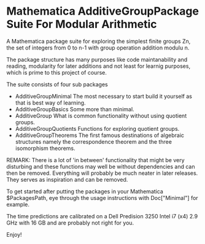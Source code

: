 
# Mathematica AdditiveGroupPackage Suite For Modular Arithmetic 

A Mathematica package suite for exploring the simplest finite groups Zn, the set of 
integers from 0 to n-1 with group operation addition modulu n. 

The package structure has many purposes like code maintanability and reading, 
modularity for later additions and not least for learnig purposes, which is
prime to this project of course.

The suite consists of four sub packages

  - AdditiveGroupMinimal    The most necessary to start build it yourself as that is
                            best way of learning.
  - AdditiveGroupBasics     Some more than minimal.
  - AdditiveGroup           What is common functionality without using quotient groups.
  - AdditiveGroupQuotients  Functions for exploring quotient groups.
  - AdditiveGroupTheorems   The first famous destinations of algebraic structures namely
                            the correspondence theorem and the three isomorphism theorems.

REMARK: There is a lot of 'in between' functionality that might be very disturbing and 
        these functions may well be without dependencies and can then be removed. 
        Everything will probably be much neater in later releases. They serves as inspiration 
        and can be removed.

To get started after putting the packages in your Mathematica $PackagesPath, eye through
the usage instructions with Doc["Minimal"] for example.

The time predictions are calibrated on a Dell Predision 3250 Intel i7 (x4) 2.9 GHz with 16 GB 
and are probably not right for you.

Enjoy!
